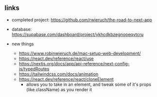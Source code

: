 ## links

- completed project: https://github.com/rwieruch/the-road-to-next-app
- database: https://supabase.com/dashboard/project/ykhcdkbzegnooeqvtcru

- new things
  - https://www.robinwieruch.de/mac-setup-web-development/
  - https://react.dev/reference/react/use
  - https://nextjs.org/docs/app/api-reference/next-config-js/typedRoutes
  - https://tailwindcss.com/docs/animation
  - https://react.dev/reference/react/cloneElement
    - allows you to take in an element, and tweak some of it's props (like className) as you render it
